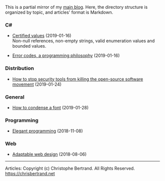 ﻿This is a partial mirror of my [main blog](https://chrisbertrandprogramer.wordpress.com/). Here, the directory structure is organized by topic, and articles' format is Markdown.

### C#

- [Certified values](C%23/Certified%20values%20\(2019-01-16\).md) (2019-01-16)  
Non-null references, non-empty strings, valid enumeration values and bounded values.

- [Error codes, a programming philosophy](C%23/Error%20codes,%20a%20programming%20philosophy%20\(2019-01-16\).md) (2019-01-16)

### Distribution

- [How to stop security tools from killing the open-source software movement](Distribution/How%20to%20stop%20security%20tools%20from%20killing%20the%20open-source%20software%20movement%20\(2019-01-24\).md) (2019-01-24)

### General

- [How to condense a font](General/How%20to%20condense%20a%20font%20\(2019-01-28\).md) (2019-01-28)

### Programming

- [Elegant programming](Programming/Elegant%20programming%20\(2018-11-08\).md) (2018-11-08)

### Web

- [Adaptable web design](Web/Adaptable%20web%20design%20\(2018-08-06\).md) (2018-08-06)

---
Articles: Copyright (c) Christophe Bertrand. All Rights Reserved.
https://chrisbertrand.net